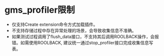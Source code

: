 # gms_profiler限制

- 仅支持Create extension命令方式加载插件。
- 不支持存储过程中存在异常处理的场景，会导致收集信息不准确。
- 如果测试过程调用了flush_data接口，不支持其后调用ROOLBACK操作，会报错。如需使用ROOLBACK, 建议统一通过stop_profiler接口完成收集信息写表。